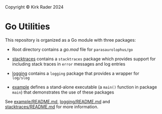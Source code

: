 Copyright &copy; Kirk Rader 2024

# Go Utilities

This repository is organized as a Go module with three packages:

* Root directory contains a _go.mod_ file for `parasaurolophus/go`

* [stacktraces](./stacktraces) contains a `stacktraces` package which provides
  support for including stack traces in `error` messages and log entries

* [logging](./logging) contains a `logging` package that provides a wrapper for
  `log/slog`

* [example](./example) defines a stand-alone executable (a `main()` function in
  package `main`) that demonstrates the use of these packages

See [example/README.md](./example/README.md),
[logging/README.md](./logging/README.md) and
[stacktraces/README.md](./stacktraces/README.md) for more information.
